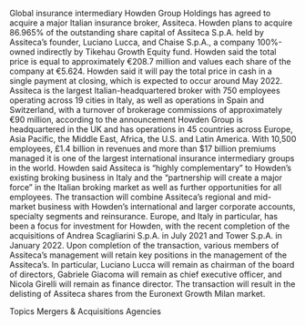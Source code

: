 Global insurance intermediary Howden Group Holdings has agreed to acquire a major Italian insurance broker, Assiteca.
Howden plans to acquire 86.965% of the outstanding share capital of Assiteca S.p.A. held by Assiteca’s founder, Luciano Lucca, and Chaise S.p.A., a company 100%-owned indirectly by Tikehau Growth Equity fund.
Howden said the total price is equal to approximately €208.7 million and values each share of the company at €5.624. Howden said it will pay the total price in cash in a single payment at closing, which is expected to occur around May 2022.
Assiteca is the largest Italian-headquartered broker with 750 employees operating across 19 cities in Italy, as well as operations in Spain and Switzerland, with a turnover of brokerage commissions of approximately €90 million, according to the announcement
Howden Group is headquartered in the UK and has operations in 45 countries across Europe, Asia Pacific, the Middle East, Africa, the U.S. and Latin America. With 10,500 employees, £1.4 billion in revenues and more than $17 billion premiums managed it is one of the largest international insurance intermediary groups in the world.
Howden said Assiteca is “highly complementary” to Howden’s existing broking business in Italy and the “partnership will create a major force” in the Italian broking market as well as further opportunities for all employees. The transaction will combine Assiteca’s regional and mid-market business with Howden’s international and larger corporate accounts, specialty segments and reinsurance.
Europe, and Italy in particular, has been a focus for investment for Howden, with the recent completion of the acquisitions of Andrea Scagliarini S.p.A. in July 2021 and Tower S.p.A. in January 2022.
Upon completion of the transaction, various members of Assiteca’s management will retain key positions in the management of the Assiteca’s. In particular, Luciano Lucca will remain as chairman of the board of directors, Gabriele Giacoma will remain as chief executive officer, and Nicola Girelli will remain as finance director.
The transaction will result in the delisting of Assiteca shares from the Euronext Growth Milan market.

Topics
Mergers & Acquisitions
Agencies

